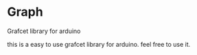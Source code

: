 # Graph
Grafcet library for arduino

this is a easy to use grafcet library for arduino. feel free to use it.


